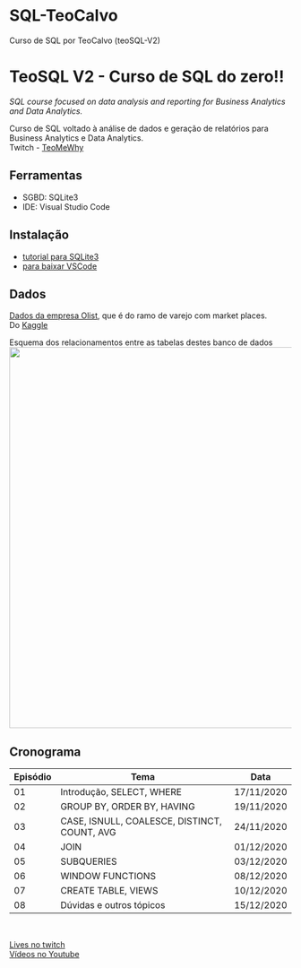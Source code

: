 # SQL-TeoCalvo
Curso de SQL por TeoCalvo (teoSQL-V2)

# TeoSQL V2 - Curso de SQL do zero!!

_SQL course focused on data analysis and reporting for Business Analytics and Data Analytics.</br>_

Curso de SQL voltado à análise de dados e geração de relatórios para Business Analytics e Data Analytics.</br>
Twitch - [TeoMeWhy](https://www.twitch.tv/teomewhy)

## Ferramentas
- SGBD: SQLite3
- IDE: Visual Studio Code

## Instalação
- [tutorial para SQLite3](https://www.servermania.com/kb/articles/install-sqlite/)</br>
- [para baixar VSCode](https://code.visualstudio.com/)

## Dados

[Dados da empresa Olist](https://drive.google.com/file/d/1QnH5Zs4d5_cxdClbjVAo-GfEgQTBNhEI/view?usp=sharing), que é do ramo de varejo com market places. </br>
Do [Kaggle](https://www.kaggle.com/olistbr/brazilian-ecommerce)

Esquema dos relacionamentos entre as tabelas destes banco de dados
<img src="https://i.imgur.com/HRhd2Y0.png" alt="" width="680">


## Cronograma

| Episódio | Tema                                         | Data       |
| -------  | -------------------------------------------- | ---------- |
| 01       | Introdução, SELECT, WHERE                    | 17/11/2020 |
| 02       | GROUP BY, ORDER BY, HAVING                   | 19/11/2020 |
| 03       | CASE, ISNULL, COALESCE, DISTINCT, COUNT, AVG | 24/11/2020 |
| 04       | JOIN                                         | 01/12/2020 |
| 05       | SUBQUERIES                                   | 03/12/2020 |
| 06       | WINDOW FUNCTIONS                             | 08/12/2020 |
| 07       | CREATE TABLE, VIEWS                          | 10/12/2020 |
| 08       | Dúvidas e outros tópicos                     | 15/12/2020 |
</br>

[Lives no twitch](https://www.twitch.tv/teomewhy/videos)</br>
[Vídeos no Youtube](https://www.youtube.com/watch?v=PXftBr56Tow&list=PLvlkVRRKOYFQrPsRLU-53-No8c4e-RvHk)